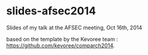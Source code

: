 # slides-afsec2014

Slides of my talk at the AFSEC meeting, Oct 16th, 2014

based on the template by the Kevoree team : https://github.com/kevoree/comparch2014.
